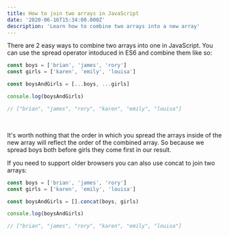 ```yaml
---
title: How to join two arrays in JavaScript
date: '2020-06-16T15:34:00.000Z'
description: 'Learn how to combine two arrays into a new array'
---
```


There are 2 easy ways to combine two arrays into one in JavaScript. You can use the spread operator intoduced in ES6 and combine them like so:

```javascript
const boys = ['brian', 'james', 'rory']
const girls = ['karen', 'emily', 'louisa']

const boysAndGirls = [...boys, ...girls]

console.log(boysAndGirls)

// ["brian", "james", "rory", "karen", "emily", "louisa"]
```

<br/>

It's worth nothing that the order in which you spread the arrays inside of the new array will reflect the order of the combined array. So because we spread boys both before girls they come first in our result.

If you need to support older browsers you can also use concat to join two arrays:

```javascript
const boys = ['brian', 'james', 'rory']
const girls = ['karen', 'emily', 'louisa']

const boysAndGirls = [].concat(boys, girls)

console.log(boysAndGirls)

// ["brian", "james", "rory", "karen", "emily", "louisa"]
```

<br/>

